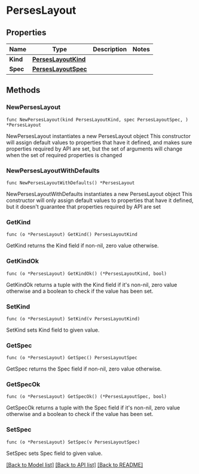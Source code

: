 # PersesLayout

## Properties

Name | Type | Description | Notes
------------ | ------------- | ------------- | -------------
**Kind** | [**PersesLayoutKind**](PersesLayoutKind.md) |  | 
**Spec** | [**PersesLayoutSpec**](PersesLayoutSpec.md) |  | 

## Methods

### NewPersesLayout

`func NewPersesLayout(kind PersesLayoutKind, spec PersesLayoutSpec, ) *PersesLayout`

NewPersesLayout instantiates a new PersesLayout object
This constructor will assign default values to properties that have it defined,
and makes sure properties required by API are set, but the set of arguments
will change when the set of required properties is changed

### NewPersesLayoutWithDefaults

`func NewPersesLayoutWithDefaults() *PersesLayout`

NewPersesLayoutWithDefaults instantiates a new PersesLayout object
This constructor will only assign default values to properties that have it defined,
but it doesn't guarantee that properties required by API are set

### GetKind

`func (o *PersesLayout) GetKind() PersesLayoutKind`

GetKind returns the Kind field if non-nil, zero value otherwise.

### GetKindOk

`func (o *PersesLayout) GetKindOk() (*PersesLayoutKind, bool)`

GetKindOk returns a tuple with the Kind field if it's non-nil, zero value otherwise
and a boolean to check if the value has been set.

### SetKind

`func (o *PersesLayout) SetKind(v PersesLayoutKind)`

SetKind sets Kind field to given value.


### GetSpec

`func (o *PersesLayout) GetSpec() PersesLayoutSpec`

GetSpec returns the Spec field if non-nil, zero value otherwise.

### GetSpecOk

`func (o *PersesLayout) GetSpecOk() (*PersesLayoutSpec, bool)`

GetSpecOk returns a tuple with the Spec field if it's non-nil, zero value otherwise
and a boolean to check if the value has been set.

### SetSpec

`func (o *PersesLayout) SetSpec(v PersesLayoutSpec)`

SetSpec sets Spec field to given value.



[[Back to Model list]](../README.md#documentation-for-models) [[Back to API list]](../README.md#documentation-for-api-endpoints) [[Back to README]](../README.md)


